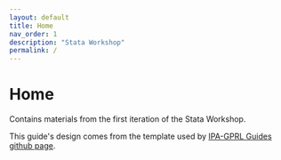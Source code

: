 ```yaml
---
layout: default
title: Home
nav_order: 1
description: "Stata Workshop"
permalink: /
---
```


# Home
Contains materials from the first iteration of the Stata Workshop.

This guide's design comes from the template used by [IPA-GPRL Guides github page](https://povertyaction.github.io/guides/).